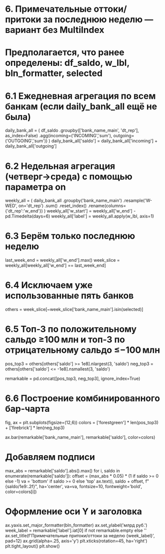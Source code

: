 # 6. Примечательные оттоки/притоки за последнюю неделю — вариант без MultiIndex

# Предполагается, что ранее определены: df_saldo, w_lbl, bln_formatter, selected

# 6.1 Ежедневная агрегация по всем банкам (если daily_bank_all ещё не была)
daily_bank_all = (
    df_saldo
    .groupby(['bank_name_main', 'dt_rep'], as_index=False)
    .agg(incoming=('INCOMING','sum'),
         outgoing=('OUTGOING','sum'))
)
daily_bank_all['saldo'] = daily_bank_all['incoming'] + daily_bank_all['outgoing']

# 6.2 Недельная агрегация (четверг→среда) с помощью параметра on
weekly_all = (
    daily_bank_all
    .groupby('bank_name_main')
    .resample('W-WED', on='dt_rep')
    .sum()
    .reset_index()
    .rename(columns={'dt_rep':'w_end'})
)
weekly_all['w_start'] = weekly_all['w_end'] - pd.Timedelta(days=6)
weekly_all['label']   = weekly_all.apply(w_lbl, axis=1)

# 6.3 Берём только последнюю неделю
last_week_end = weekly_all['w_end'].max()
week_slice    = weekly_all[weekly_all['w_end'] == last_week_end]

# 6.4 Исключаем уже использованные пять банков
others = week_slice[~week_slice['bank_name_main'].isin(selected)]

# 6.5 Топ‑3 по положительному сальдо ≥100 млн и топ‑3 по отрицательному сальдо ≤−100 млн
pos_top3 = others[others['saldo'] >= 1e8].nlargest(3, 'saldo')
neg_top3 = others[others['saldo'] <= -1e8].nsmallest(3, 'saldo')

remarkable = pd.concat([pos_top3, neg_top3], ignore_index=True)

# 6.6 Построение комбинированного бар‑чарта
fig, ax = plt.subplots(figsize=(12,6))
colors = ['forestgreen'] * len(pos_top3) + ['firebrick'] * len(neg_top3)

ax.bar(remarkable['bank_name_main'], remarkable['saldo'], color=colors)

# Добавляем подписи
max_abs = remarkable['saldo'].abs().max()
for i, saldo in enumerate(remarkable['saldo']):
    offset = (max_abs * 0.05) * (1 if saldo >= 0 else -1)
    va = 'bottom' if saldo >= 0 else 'top'
    ax.text(i, saldo + offset, f"{saldo/1e9:.2f}",
            ha='center', va=va,
            fontsize=10, fontweight='bold',
            color=colors[i])

# Оформление оси Y и заголовка
ax.yaxis.set_major_formatter(bln_formatter)
ax.set_ylabel('млрд руб.')
week_label = remarkable['label'].iat[0] if not remarkable.empty else ''
ax.set_title(f'Примечательные притоки/оттоки за неделю {week_label}', pad=12)
ax.grid(alpha=.25, axis='y')
plt.xticks(rotation=45, ha='right')
plt.tight_layout()
plt.show()
